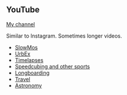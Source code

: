 <h2 id="youtube">YouTube</h2>

<a href="https://www.youtube.com/channel/UCcSt_XTfGwCUpqE7t5sXG4g" target="_blank">My channel</a>

Similar to Instagram. Sometimes longer videos.

* <a href="https://www.youtube.com/playlist?list=PLibJuFeVTa3IwS-8qQoq0rz8FRnKZksL9" target="_blank">SlowMos</a>
* <a href="https://www.youtube.com/playlist?list=PLibJuFeVTa3K503RMmkJpo2Nq17pPJ40U" target="_blank">UrbEx</a>
* <a href="https://www.youtube.com/playlist?list=PLibJuFeVTa3JQXjU7I_x2zOPaAEMqcWR5" target="_blank">Timelapses</a>
* <a href="https://www.youtube.com/watch?v=mPCQ-Jkc0EY&list=PLibJuFeVTa3Ii9AAQVTmiI41QRgwQuN_a" target="_blank">Speedcubing and other sports</a>
* <a href="https://www.youtube.com/playlist?list=PLibJuFeVTa3LXzsOTFGea73vpo3FuOOnE" target="_blank">Longboarding</a>
* <a href="https://www.youtube.com/playlist?list=PLibJuFeVTa3IFHLwX6uINDpZWyP6fwjW3" target="_blank">Travel</a>
* <a href="https://www.youtube.com/playlist?list=PLibJuFeVTa3I0I2TR1NFR52c-kvZrIG-9" target="_blank">Astronomy</a>
